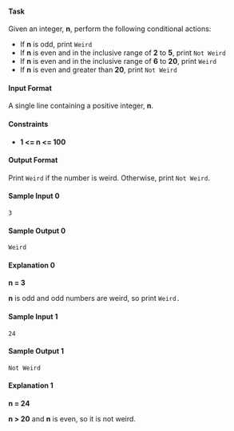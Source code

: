 #### Task ####
Given an integer, __n__, perform the following conditional actions:

* If __n__ is odd, print `Weird`
* If __n__ is even and in the inclusive range of __2__ to __5__, print `Not Weird`
* If __n__ is even and in the inclusive range of __6__ to __20__, print `Weird`
* If __n__ is even and greater than __20__, print `Not Weird`

#### Input Format ####

A single line containing a positive integer, __n__.

#### Constraints ####

* __1 <= n <= 100__

#### Output Format ####

Print `Weird` if the number is weird. Otherwise, print `Not Weird`.

#### Sample Input 0 ####

`3`

#### Sample Output 0 ####

`Weird` 

#### Explanation 0 ####
__n = 3__

 __n__ is odd and odd numbers are weird, so print `Weird.`

#### Sample Input 1 ####

`24`

#### Sample Output 1 ####

`Not Weird`

#### Explanation 1 ####
__n = 24__

__n > 20__ and __n__ is even, so it is not weird.